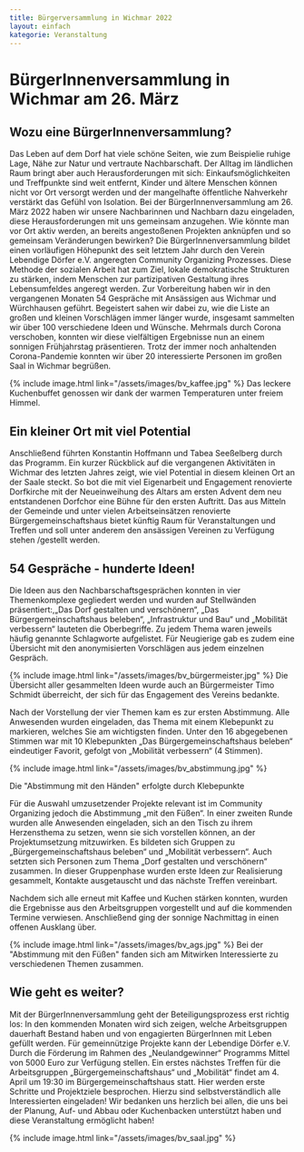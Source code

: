 ```yaml
---
title: Bürgerversammlung in Wichmar 2022
layout: einfach
kategorie: Veranstaltung
---
```


# BürgerInnenversammlung in Wichmar am 26. März


## Wozu eine BürgerInnenversammlung?

<p>
Das Leben auf dem Dorf hat viele schöne Seiten, wie zum Beispielie ruhige Lage, Nähe zur Natur und vertraute Nachbarschaft. Der Alltag im ländlichen Raum bringt aber auch Herausforderungen mit sich:  Einkaufsmöglichkeiten und Treffpunkte sind weit entfernt, Kinder und ältere Menschen können nicht vor Ort versorgt werden und der mangelhafte öffentliche Nahverkehr verstärkt das Gefühl von Isolation.
Bei der BürgerInnenversammlung am 26. März 2022 haben wir unsere Nachbarinnen und Nachbarn dazu eingeladen, diese Herausforderungen mit uns gemeinsam anzugehen. Wie könnte man vor Ort aktiv  werden, an bereits angestoßenen Projekten anknüpfen  und so gemeinsam Veränderungen  bewirken?
 Die BürgerInnenversammlung bildet einen vorläufigen Höhepunkt des seit letztem Jahr durch den Verein Lebendige Dörfer e.V. angeregten Community Organizing Prozesses. Diese Methode der sozialen Arbeit hat zum Ziel, lokale demokratische Strukturen zu stärken, indem Menschen zur partizipativen Gestaltung ihres Lebensumfeldes angeregt werden.
Zur Vorbereitung haben wir in den vergangenen Monaten 54 Gespräche mit Ansässigen aus  Wichmar und  Würchhausen geführt. Begeistert sahen wir dabei zu, wie die Liste an großen und kleinen Vorschlägen immer länger wurde, insgesamt sammelten wir über  100 verschiedene Ideen und Wünsche.
Mehrmals durch Corona verschoben, konnten wir diese vielfältigen Ergebnisse nun an einem sonnigen Frühjahrstag präsentieren. Trotz der immer noch anhaltenden Corona-Pandemie konnten wir über 20 interessierte Personen im großen Saal in Wichmar begrüßen.


{% include image.html link="/assets/images/bv_kaffee.jpg" %}
Das leckere Kuchenbuffet genossen wir dank der warmen Temperaturen unter freiem Himmel.
</p>


## Ein kleiner Ort mit viel Potential
<p>
Anschließend führten Konstantin Hoffmann und Tabea Seeßelberg durch das Programm. Ein kurzer Rückblick auf die vergangenen Aktivitäten in Wichmar des letzten Jahres zeigt, wie viel Potential in diesem kleinen Ort an der Saale steckt. So bot die mit viel Eigenarbeit und Engagement renovierte Dorfkirche   mit der Neueinweihung des Altars am ersten Advent dem neu entstandenen Dorfchor eine Bühne für den ersten Auftritt. Das aus Mitteln der Gemeinde und unter vielen Arbeitseinsätzen renovierte Bürgergemeinschaftshaus bietet künftig Raum für Veranstaltungen und Treffen und soll unter anderem den  ansässigen Vereinen zu Verfügung stehen /gestellt werden.
</p>



## 54 Gespräche - hunderte Ideen!
<p>
Die Ideen aus den Nachbarschaftsgesprächen konnten in vier Themenkomplexe gegliedert werden und wurden auf Stellwänden präsentiert:,„Das Dorf gestalten und verschönern“, „Das Bürgergemeinschaftshaus beleben“, „Infrastruktur und Bau“ und „Mobilität verbessern“ lauteten die Oberbegriffe. Zu jedem Thema waren jeweils häufig genannte Schlagworte aufgelistet. Für Neugierige gab es zudem eine Übersicht mit den anonymisierten Vorschlägen aus jedem einzelnen Gespräch. 

{% include image.html link="/assets/images/bv_bürgermeister.jpg" %}
Die Übersicht aller gesammelten Ideen wurde auch an Bürgermeister Timo Schmidt überreicht, der sich für das Engagement des Vereins bedankte.

Nach der Vorstellung der vier Themen kam es zur ersten Abstimmung. Alle Anwesenden wurden eingeladen, das Thema mit einem Klebepunkt zu markieren, welches Sie am wichtigsten finden. Unter den 16 abgegebenen Stimmen war mit 10 Klebepunkten „Das Bürgergemeinschaftshaus beleben“ eindeutiger Favorit, gefolgt von „Mobilität verbessern“ (4 Stimmen).

{% include image.html link="/assets/images/bv_abstimmung.jpg" %}

Die "Abstimmung mit den Händen" erfolgte durch Klebepunkte 
</p>

<p>
Für die Auswahl umzusetzender Projekte relevant ist im Community Organizing jedoch die Abstimmung „mit den Füßen“. In einer zweiten Runde wurden alle Anwesenden eingeladen, sich an den Tisch zu ihrem Herzensthema zu setzen, wenn sie sich vorstellen können, an der Projektumsetzung mitzuwirken. Es bildeten sich Gruppen zu „Bürgergemeinschaftshaus beleben“ und „Mobilität verbessern“. Auch setzten sich Personen zum Thema „Dorf gestalten und verschönern“ zusammen. In dieser Gruppenphase wurden erste Ideen zur Realisierung gesammelt, Kontakte ausgetauscht und das nächste Treffen vereinbart.

Nachdem sich alle erneut mit Kaffee und Kuchen stärken konnten, wurden die Ergebnisse aus den Arbeitsgruppen vorgestellt und auf die kommenden Termine verwiesen. Anschließend ging der sonnige Nachmittag in einen offenen Ausklang über.

{% include image.html link="/assets/images/bv_ags.jpg" %}
Bei der "Abstimmung mit den Füßen" fanden sich am Mitwirken Interessierte zu verschiedenen Themen zusammen.
</p>



## Wie geht es weiter?
<p>
Mit der BürgerInnenversammlung geht der Beteiligungsprozess erst richtig los: In den kommenden Monaten wird sich zeigen, welche Arbeitsgruppen dauerhaft Bestand haben und von engagierten BürgerInnen mit Leben gefüllt werden. Für gemeinnützige Projekte kann der Lebendige Dörfer e.V. Durch die Förderung im Rahmen des „Neulandgewinner“ Programms Mittel von 5000 Euro zur Verfügung stellen.
Ein erstes nächstes Treffen für die Arbeitsgruppen „Bürgergemeinschaftshaus“ und „Mobilität“ findet am 4. April um 19:30 im Bürgergemeinschaftshaus statt. Hier werden erste Schritte und Projektziele besprochen. Hierzu sind selbstverständlich alle Interessierten eingeladen!
Wir bedanken uns herzlich bei allen, die uns bei der Planung, Auf- und Abbau oder Kuchenbacken unterstützt haben und diese Veranstaltung ermöglicht haben!
</p>
{% include image.html link="/assets/images/bv_saal.jpg" %}
